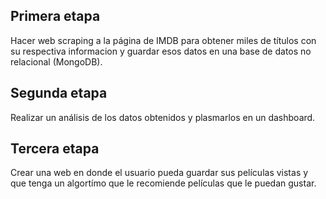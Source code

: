 ## Primera etapa 

Hacer web scraping a la página de IMDB para obtener miles de títulos con su respectiva informacion y guardar esos datos en una base de datos no relacional (MongoDB).

## Segunda etapa
Realizar un análisis de los datos obtenidos y plasmarlos en un dashboard.

## Tercera etapa 
Crear una web en donde el usuario pueda guardar sus películas vistas y que tenga un algortímo que le recomiende películas que le puedan gustar.




